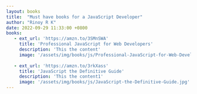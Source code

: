 ```yaml
---
layout: books
title:  "Must have books for a JavaScript Developer"
author: "Rinoy R K"
date: 2022-09-29 11:33:00 +0800
books:
   - ext_url: 'https://amzn.to/3SMnSWA'
     title: 'Professional JavaScript for Web Developers'
     description: 'This the content'
     image: '/assets/img/books/js/Professional-JavaScript-for-Web-Developers.jpg'
   
   - ext_url: 'https://amzn.to/3rkXass'
     title: 'JavaScript the Definitive Guide'
     description: 'This the content1'
     image: '/assets/img/books/js/JavaScript-the-Definitive-Guide.jpg'
---
```


